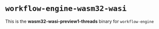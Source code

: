 # `workflow-engine-wasm32-wasi`

This is the **wasm32-wasi-preview1-threads** binary for `workflow-engine`
